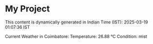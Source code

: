 # My Project

This content is dynamically generated in Indian Time (IST): 2025-03-19 01:07:36 IST


Current Weather in Coimbatore:
Temperature: 26.88 °C
Condition: mist
